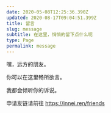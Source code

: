 ```yaml
---
date: 2020-05-08T12:25:36.390Z
updated: 2020-08-17T09:04:51.399Z
title: 留言
slug: message
subtitle: 在这里，悄悄的留下点什么呢
type: Page
permalink: message
---
```


嘿，远方的朋友。

你可以在这里畅所欲言。

我都会倾听你的诉说。

申请友链请前往 <https://innei.ren/friends>